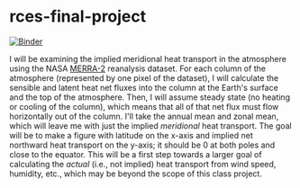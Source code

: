 # rces-final-project

[![Binder](https://mybinder.org/badge_logo.svg)](https://mybinder.org/v2/gh/pangeo-data/pangeo-docker-images/2022.09.21?urlpath=git-pull%3Frepo%3Dhttps%253A%252F%252Fgithub.com%252Fparsellsx%252Frces-final-project%26urlpath%3Dlab%252Ftree%252Frces-final-project%252Ffinal_project.ipynb%26branch%3Dmain)

I will be examining the implied meridional heat transport in the atmosphere using the NASA [MERRA-2](https://disc.gsfc.nasa.gov/datasets/M2TMNXINT_5.12.4/summary?keywords=M2TMNXINT) reanalysis dataset. For each column of the atmosphere (represented by one pixel of the dataset), I will calculate the sensible and latent heat net fluxes into the column at the Earth's surface and the top of the atmosphere. Then, I will assume steady state (no heating or cooling of the column), which means that all of that net flux must flow horizontally out of the column. I'll take the annual mean and zonal mean, which will leave me with just the implied _meridional_ heat transport. The goal will be to make a figure with latitude on the x-axis and implied net northward heat transport on the y-axis; it should be 0 at both poles and close to the equator. This will be a first step towards a larger goal of calculating the _actual_ (i.e., not implied) heat transport from wind speed, humidity, etc., which may be beyond the scope of this class project.
